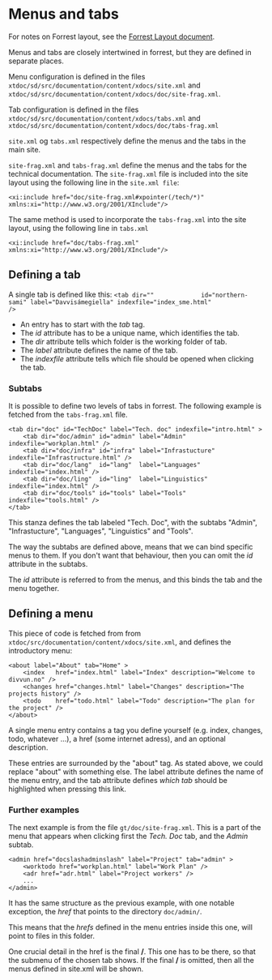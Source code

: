 # Menus and tabs

For notes on Forrest layout, see the [Forrest Layout
document](ForrestLayout.html).

Menus and tabs are closely intertwined in forrest, but they are defined
in separate places.

Menu configuration is defined in the files
`xtdoc/sd/src/documentation/content/xdocs/site.xml` and
`xtdoc/sd/src/documentation/content/xdocs/doc/site-frag.xml`.

Tab configuration is defined in the files
`xtdoc/sd/src/documentation/content/xdocs/tabs.xml` and
`xtdoc/sd/src/documentation/content/xdocs/doc/tabs-frag.xml`

`site.xml` og `tabs.xml` respectively define the menus and the tabs in
the main site.

`site-frag.xml` and `tabs-frag.xml` define the menus and the tabs for
the technical documentation. The `site-frag.xml` file is included into
the site layout using the following line in the `site.xml file`:

    <xi:include href="doc/site-frag.xml#xpointer(/tech/*)"
    xmlns:xi="http://www.w3.org/2001/XInclude"/>

The same method is used to incorporate the `tabs-frag.xml` into the site
layout, using the following line in `tabs.xml`

    <xi:include href="doc/tabs-frag.xml"
    xmlns:xi="http://www.w3.org/2001/XInclude"/>

## Defining a tab

A single tab is defined like this:
`<tab dir=""             id="northern-sami" label="Davvisámegiella" indexfile="index_sme.html"             />`

- An entry has to start with the _tab_ tag.
- The _id_ attribute has to be a unique name, which identifies the
  tab.
- The _dir_ attribute tells which folder is the working folder of tab.
- The _label_ attribute defines the name of the tab.
- The _indexfile_ attribute tells which file should be opened when
  clicking the tab.

### Subtabs

It is possible to define two levels of tabs in forrest. The following
example is fetched from the `tabs-frag.xml` file.

    <tab dir="doc" id="TechDoc" label="Tech. doc" indexfile="intro.html" >
        <tab dir="doc/admin" id="admin" label="Admin" indexfile="workplan.html" />
        <tab dir="doc/infra" id="infra" label="Infrastucture" indexfile="Infrastructure.html" />
        <tab dir="doc/lang"  id="lang"  label="Languages" indexfile="index.html" />
        <tab dir="doc/ling"  id="ling"  label="Linguistics" indexfile="index.html" />
        <tab dir="doc/tools" id="tools" label="Tools" indexfile="tools.html" />
    </tab>


This stanza defines the tab labeled "Tech. Doc", with the subtabs
"Admin", "Infrastucture", "Languages", "Linguistics" and "Tools".

The way the subtabs are defined above, means that we can bind specific
menus to them. If you don't want that behaviour, then you can omit the
_id_ attribute in the subtabs.

The _id_ attribute is referred to from the menus, and this binds the tab
and the menu together.

## Defining a menu

This piece of code is fetched from from
`xtdoc/src/documentation/content/xdocs/site.xml`, and defines the
introductory menu:

    <about label="About" tab="Home" >
        <index   href="index.html" label="Index" description="Welcome to divvun.no" />
        <changes href="changes.html" label="Changes" description="The projects history" />
        <todo    href="todo.html" label="Todo" description="The plan for the project" />
    </about>

A single menu entry contains a tag you define yourself (e.g. index,
changes, todo, whatever ...), a href (some internet adress), and an
optional description.

These entries are surrounded by the "about" tag. As stated above, we
could replace "about" with something else. The label attribute defines
the name of the menu entry, and the tab attribute defines _which tab_
should be highlighted when pressing this link.

### Further examples

The next example is from the file `gt/doc/site-frag.xml`. This is a part
of the menu that appears when clicking first the _Tech. Doc_ tab, and
the _Admin_ subtab.

    <admin href="docslashadminslash" label="Project" tab="admin" >
        <worktodo href="workplan.html" label="Work Plan" />
        <adr href="adr.html" label="Project workers" />
        ...
    </admin>

It has the same structure as the previous example, with one notable
exception, the _href_ that points to the directory `doc/admin/`.

This means that the _hrefs_ defined in the menu entries inside this one,
will point to files in this folder.

One crucial detail in the href is the final **/**. This one has to be
there, so that the submenu of the chosen tab shows. If the final **/**
is omitted, then all the menus defined in site.xml will be shown.
